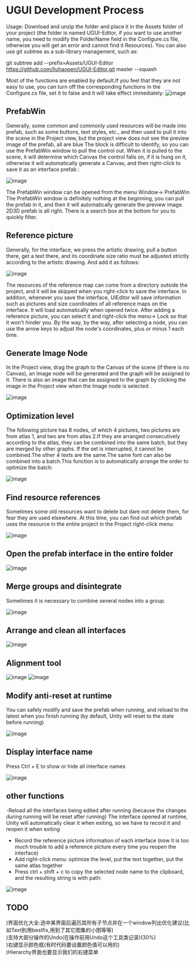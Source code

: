 # UGUI Development Process
Usage: Download and unzip the folder and place it in the Assets folder of your project (the folder is named UGUI-Editor, if you want to use another name, you need to modify the FolderName field in the Configure.cs file, otherwise you will get an error and cannot find it Resources). You can also use git subtree as a sub-library management, such as:

git subtree add --prefix=Assets/UGUI-Editor https://github.com/liuhaopen/UGUI-Editor.git master --squash  

Most of the functions are enabled by default.If you feel that they are not easy to use, you can turn off the corresponding functions in the Configure.cs file, set it to false and it will take effect immediately:
![image](https://github.com/liuhaopen/ReadmeResources/blob/master/UGUI-Editor/configure.png)

## PrefabWin
Generally, some common and commonly used resources will be made into prefab, such as some buttons, text styles, etc., and then used to pull it into the scene in the Project view, but the project view does not see the preview image of the prefab, all are blue The block is difficult to identify, so you can use the PrefabWin window to pull the control out. When it is pulled to the scene, it will determine which Canvas the control falls on, if it is hung on it, otherwise it will automatically generate a Canvas, and then right-click to save it as an interface prefab :

![image](https://github.com/liuhaopen/ReadmeResources/blob/master/UGUI-Editor/prefab_win.gif)  

The PrefabWin window can be opened from the menu Window-> PrefabWin
The PrefabWin window is definitely nothing at the beginning, you can pull the prefab in it, and then it will automatically generate the preview image. 2D3D prefab is all right. There is a search box at the bottom for you to quickly filter.

## Reference picture
Generally, for the interface, we press the artistic drawing, pull a button there, get a text there, and its coordinate size ratio must be adjusted strictly according to the artistic drawing. And add it as follows:

![image](https://github.com/liuhaopen/ReadmeResources/blob/master/UGUI-Editor/consult_pic.gif)  

The resources of the reference map can come from a directory outside the project, and it will be skipped when you right-click to save the interface. In addition, whenever you save the interface, UIEditor will save information such as pictures and size coordinates of all reference maps on the interface. It will load automatically when opened twice.
After adding a reference picture, you can select it and right-click the menu-> Lock so that it won't hinder you.
By the way, by the way, after selecting a node, you can use the arrow keys to adjust the node's coordinates, plus or minus 1 each time.

## Generate Image Node
In the Project view, drag the graph to the Canvas of the scene (if there is no Canvas), an Image node will be generated and the graph will be assigned to it. There is also an image that can be assigned to the graph by clicking the image in the Project view when the Image node is selected .

![image](https://github.com/liuhaopen/ReadmeResources/blob/master/UGUI-Editor/drag_pic.gif)

## Optimization level
The following picture has 8 nodes, of which 4 pictures, two pictures are from atlas 1, and two are from atlas 2.If they are arranged consecutively according to the atlas, they can be combined into the same batch, but they are merged by other graphs. If the set is interrupted, it cannot be combined.The other 4 texts are the same.The same font can also be combined into a batch.This function is to automatically arrange the order to optimize the batch:

![image](https://github.com/liuhaopen/ReadmeResources/blob/master/UGUI-Editor/optimize_depth_for_batch_draw.gif)  

## Find resource references
Sometimes some old resources want to delete but dare not delete them, for fear they are used elsewhere. At this time, you can find out which prefab uses the resource in the entire project in the Project right-click menu:

![image](https://github.com/liuhaopen/ReadmeResources/blob/master/UGUI-Editor/find_references.gif)  

## Open the prefab interface in the entire folder
![image](https://github.com/liuhaopen/ReadmeResources/blob/master/UGUI-Editor/open_folder.gif)  

## Merge groups and disintegrate
Sometimes it is necessary to combine several nodes into a group.

![image](https://github.com/liuhaopen/ReadmeResources/blob/master/UGUI-Editor/make_group.gif)  

## Arrange and clean all interfaces
![image](https://github.com/liuhaopen/ReadmeResources/blob/master/UGUI-Editor/sort_and_clean.gif)

## Alignment tool
![image](https://github.com/liuhaopen/ReadmeResources/blob/master/UGUI-Editor/align_menu.png)
![image](https://github.com/liuhaopen/ReadmeResources/blob/master/UGUI-Editor/align_tool.gif)  

## Modify anti-reset at runtime
You can safely modify and save the prefab when running, and reload to the latest when you finish running (by default, Unity will reset to the state before running)

![image](https://github.com/liuhaopen/ReadmeResources/blob/master/UGUI-Editor/reload_after_exit.gif)   

## Display interface name
Press Ctrl + E to show or hide all interface names

![image](https://github.com/liuhaopen/ReadmeResources/blob/master/UGUI-Editor/show_layout_name.gif)   

## other functions
-Reload all the interfaces being edited after running (because the changes during running will be reset after running)
The interface opened at runtime, Unity will automatically clear it when exiting, so we have to record it and reopen it when exiting
- Record the reference picture information of each interface (now it is too much trouble to add a reference picture every time you reopen the interface)
- Add right-click menu: optimize the level, put the text together, put the same atlas together
- Press ctrl + shift + c to copy the selected node name to the clipboard, and the resulting string is with path:
  
![image](https://github.com/liuhaopen/ReadmeResources/blob/master/UGUI-Editor/copy_nodes.png)

## TODO  
)界面优化大全:选中某界面后遍历其所有子节点并在一个window列出优化建议(比如Text别用bestfix,用到了其它图集的小图等等)  
)支持大部分操作的Undo(在操作前用Undo这个工具类记录)(30%)  
)右键显示颜色框(有时代码要设置颜色值可以用的)  
)Hierarchy界面也要显示我们的右键菜单  


